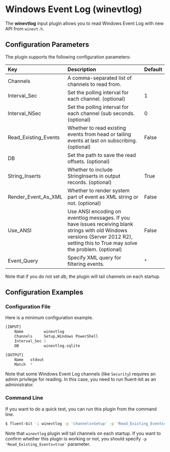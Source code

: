 # Windows Event Log (winevtlog)

The **winevtlog** input plugin allows you to read Windows Event Log with new API from `winevt.h`.

## Configuration Parameters <a id="config"></a>

The plugin supports the following configuration parameters:

| Key | Description | Default |
| :--- | :--- | :--- |
| Channels | A comma-separated list of channels to read from. |  |
| Interval\_Sec | Set the polling interval for each channel. \(optional\) | 1 |
| Interval\_NSec | Set the polling interval for each channel (sub seconds. \(optional\) | 0 |
| Read\_Existing\_Events | Whether to read existing events from head or tailing events at last on subscribing. \(optional\) | False |
| DB | Set the path to save the read offsets. \(optional\) |  |
| String\_Inserts | Whether to include StringInserts in output records. \(optional\) | True  |
| Render\_Event\_As\_XML | Whether to render system part of event as XML string or not. \(optional\) | False  |
| Use\_ANSI | Use ANSI encoding on eventlog messages. If you have issues receiving blank strings with old Windows versions (Server 2012 R2), setting this to True may solve the problem. \(optional\) | False  |
| Event\_Query | Specify XML query for filtering events. | `*` |

Note that if you do not set _db_, the plugin will tail channels on each startup.

## Configuration Examples <a id="config_example"></a>

### Configuration File

Here is a minimum configuration example.

```python
[INPUT]
    Name         winevtlog
    Channels     Setup,Windows PowerShell
    Interval_Sec 1
    DB           winevtlog.sqlite

[OUTPUT]
    Name   stdout
    Match  *
```

Note that some Windows Event Log channels \(like `Security`\) requires an admin privilege for reading. In this case, you need to run fluent-bit as an administrator.

### Command Line

If you want to do a quick test, you can run this plugin from the command line.

```bash
$ fluent-bit -i winevtlog -p 'channels=Setup' -p 'Read_Existing_Events=true' -o stdout
```

Note that `winevtlog` plugin will tail channels on each startup.
If you want to confirm whether this plugin is working or not, you should specify `-p 'Read_Existing_Events=true'` parameter.
